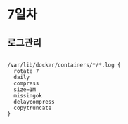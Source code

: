 # 7일차

## 로그관리

<pre>
<code>
/var/lib/docker/containers/*/*.log {
  rotate 7
  daily
  compress
  size=1M
  missingok
  delaycompress
  copytruncate
}
</code>
</pre>
